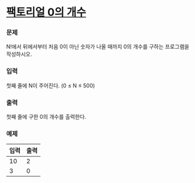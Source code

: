 # [팩토리얼 0의 개수](https://www.acmicpc.net/problem/1676)  
  
### 문제  
  
N!에서 뒤에서부터 처음 0이 아닌 숫자가 나올 때까지 0의 개수를 구하는 프로그램을 작성하시오.  
  
### 입력  
  
첫째 줄에 N이 주어진다. (0 ≤ N ≤ 500)  
  
### 출력  
  
첫째 줄에 구한 0의 개수를 출력한다.  
  
### 예제  
  
|입력|출력|
|---|---|
|10|2|
|3|0|
  